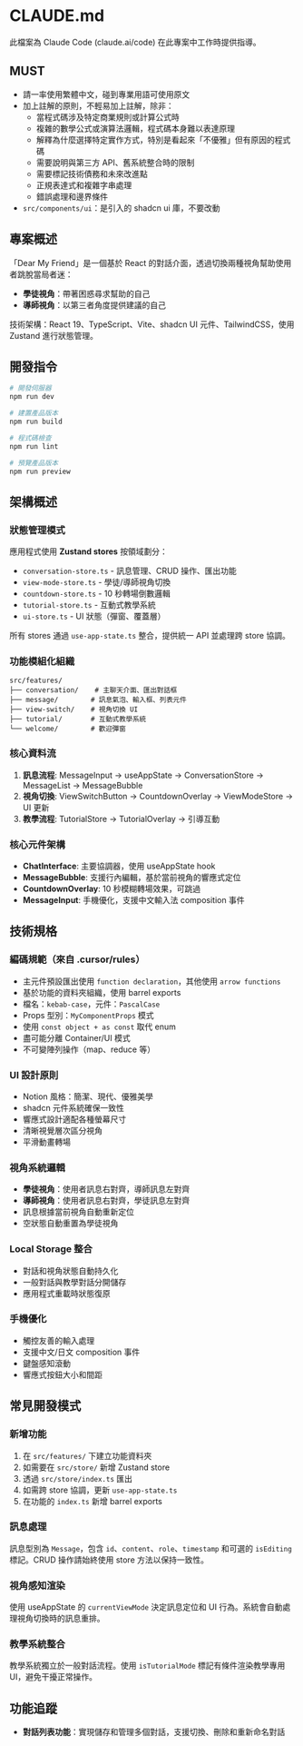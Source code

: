 # CLAUDE.md

此檔案為 Claude Code (claude.ai/code) 在此專案中工作時提供指導。

## MUST

- 請一率使用繁體中文，碰到專業用語可使用原文
- 加上註解的原則，不輕易加上註解，除非：
    - 當程式碼涉及特定商業規則或計算公式時
    - 複雜的數學公式或演算法邏輯，程式碼本身難以表達原理
    - 解釋為什麼選擇特定實作方式，特別是看起來「不優雅」但有原因的程式碼
    - 需要說明與第三方 API、舊系統整合時的限制
    - 需要標記技術債務和未來改進點
    - 正規表達式和複雜字串處理
    - 錯誤處理和邊界條件
- `src/components/ui`：是引入的 shadcn ui 庫，不要改動


## 專案概述

「Dear My Friend」是一個基於 React 的對話介面，透過切換兩種視角幫助使用者跳脫當局者迷：
- **學徒視角**：帶著困惑尋求幫助的自己
- **導師視角**：以第三者角度提供建議的自己

技術架構：React 19、TypeScript、Vite、shadcn UI 元件、TailwindCSS，使用 Zustand 進行狀態管理。

## 開發指令

```bash
# 開發伺服器
npm run dev

# 建置產品版本
npm run build

# 程式碼檢查
npm run lint

# 預覽產品版本
npm run preview
```

## 架構概述

### 狀態管理模式
應用程式使用 **Zustand stores** 按領域劃分：
- `conversation-store.ts` - 訊息管理、CRUD 操作、匯出功能
- `view-mode-store.ts` - 學徒/導師視角切換
- `countdown-store.ts` - 10 秒轉場倒數邏輯
- `tutorial-store.ts` - 互動式教學系統
- `ui-store.ts` - UI 狀態（彈窗、覆蓋層）

所有 stores 通過 `use-app-state.ts` 整合，提供統一 API 並處理跨 store 協調。

### 功能模組化組織
```
src/features/
├── conversation/    # 主聊天介面、匯出對話框
├── message/        # 訊息氣泡、輸入框、列表元件
├── view-switch/    # 視角切換 UI
├── tutorial/       # 互動式教學系統
└── welcome/        # 歡迎彈窗
```

### 核心資料流
1. **訊息流程**: MessageInput → useAppState → ConversationStore → MessageList → MessageBubble
2. **視角切換**: ViewSwitchButton → CountdownOverlay → ViewModeStore → UI 更新
3. **教學流程**: TutorialStore → TutorialOverlay → 引導互動

### 核心元件架構
- **ChatInterface**: 主要協調器，使用 useAppState hook
- **MessageBubble**: 支援行內編輯，基於當前視角的響應式定位
- **CountdownOverlay**: 10 秒模糊轉場效果，可跳過
- **MessageInput**: 手機優化，支援中文輸入法 composition 事件

## 技術規格

### 編碼規範（來自 .cursor/rules）
- 主元件預設匯出使用 `function declaration`，其他使用 `arrow functions`
- 基於功能的資料夾組織，使用 barrel exports
- 檔名：`kebab-case`，元件：`PascalCase`
- Props 型別：`MyComponentProps` 模式
- 使用 `const object + as const` 取代 enum
- 盡可能分離 Container/UI 模式
- 不可變陣列操作（map、reduce 等）

### UI 設計原則
- Notion 風格：簡潔、現代、優雅美學
- shadcn 元件系統確保一致性
- 響應式設計適配各種螢幕尺寸
- 清晰視覺層次區分視角
- 平滑動畫轉場

### 視角系統邏輯
- **學徒視角**：使用者訊息右對齊，導師訊息左對齊
- **導師視角**：使用者訊息右對齊，學徒訊息左對齊
- 訊息根據當前視角自動重新定位
- 空狀態自動重置為學徒視角

### Local Storage 整合
- 對話和視角狀態自動持久化
- 一般對話與教學對話分開儲存
- 應用程式重載時狀態復原

### 手機優化
- 觸控友善的輸入處理
- 支援中文/日文 composition 事件
- 鍵盤感知滾動
- 響應式按鈕大小和間距

## 常見開發模式

### 新增功能
1. 在 `src/features/` 下建立功能資料夾
2. 如需要在 `src/store/` 新增 Zustand store
3. 透過 `src/store/index.ts` 匯出
4. 如需跨 store 協調，更新 `use-app-state.ts`
5. 在功能的 `index.ts` 新增 barrel exports

### 訊息處理
訊息型別為 `Message`，包含 `id`、`content`、`role`、`timestamp` 和可選的 `isEditing` 標記。CRUD 操作請始終使用 store 方法以保持一致性。

### 視角感知渲染
使用 useAppState 的 `currentViewMode` 決定訊息定位和 UI 行為。系統會自動處理視角切換時的訊息重排。

### 教學系統整合
教學系統獨立於一般對話流程。使用 `isTutorialMode` 標記有條件渲染教學專用 UI，避免干擾正常操作。

## 功能追蹤

- **對話列表功能**：實現儲存和管理多個對話，支援切換、刪除和重新命名對話